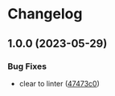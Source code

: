 # Changelog

## 1.0.0 (2023-05-29)


### Bug Fixes

* clear to linter ([47473c0](https://github.com/Azuki-bar/asdf-rye/commit/47473c030575ee5241491bba95cb37defff5061e))
